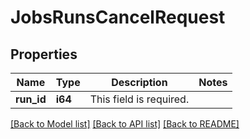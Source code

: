 # JobsRunsCancelRequest

## Properties

Name | Type | Description | Notes
------------ | ------------- | ------------- | -------------
**run_id** | **i64** | This field is required. | 

[[Back to Model list]](../README.md#documentation-for-models) [[Back to API list]](../README.md#documentation-for-api-endpoints) [[Back to README]](../README.md)


